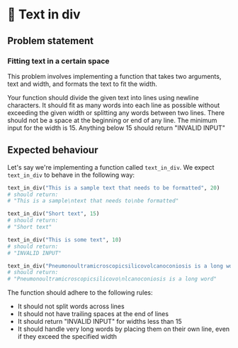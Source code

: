 # 📜 Text in div

## Problem statement

### Fitting text in a certain space

This problem involves implementing a function that takes two arguments, text and width, and formats the text to fit the width.

Your function should divide the given text into lines using newline characters. It should fit as many words into each line as possible without exceeding the given width or splitting any words between two lines. There should not be a space at the beginning or end of any line. The minimum input for the width is 15. Anything below 15 should return "INVALID INPUT"

## Expected behaviour

Let's say we're implementing a function called `text_in_div`. We expect `text_in_div` to behave in the following way:

```python
text_in_div("This is a sample text that needs to be formatted", 20)
# should return:
# "This is a sample\ntext that needs to\nbe formatted"

text_in_div("Short text", 15)
# should return:
# "Short text"

text_in_div("This is some text", 10)
# should return:
# "INVALID INPUT"

text_in_div("Pneumonoultramicroscopicsilicovolcanoconiosis is a long word", 30)
# should return:
# "Pneumonoultramicroscopicsilicovo\nlcanoconiosis is a long word"
```

The function should adhere to the following rules:
- It should not split words across lines
- It should not have trailing spaces at the end of lines
- It should return "INVALID INPUT" for widths less than 15
- It should handle very long words by placing them on their own line, even if they exceed the specified width
